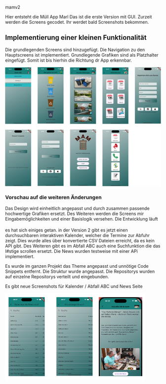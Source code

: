 mamv2

Hier entsteht die Müll App Marl
Das ist die erste Version mit GUI. Zurzeit werden die Screens gecodet. Ihr werdet bald Screenshots bekommen.
## Implementierung einer kleinen Funktionalität
Die grundlegenden Screens sind hinzugefügt. Die Navigation zu den Hauptscreens ist implementiert.
Grundlegende Grafiken sind als Platzhalter eingefügt. 
Somit ist bis hierhin die Richtung dr App erkennbar.

![Preview_Screens](lib/config/Screenshots/Preview_Screens.png)


### Vorschau auf die weiteren Änderungen
 Das Design wird einheitlich angepasst und durch zusammen passende hochwertige Grafiken ersetzt. Des Weiteren werden die Screens mir Eingabemöglichkeiten und einer Basislogik versehen. Die Entwicklung läuft


 #### 
 es hat sich einiges getan. in der Version 2 gibt es jetzt einen durchsuchbaren interaktiven Kalender, welcher die Termine zur Abfuhr zeigt. 
 Dies wurde alles über konvertierte CSV Dateien erreicht, da es kein API gibt.
 Des Weiteren gibt es im Abfall ABC auch eine Suchfunktion die das l#stige scrollen ersetzt. Die News wurden testweise mit einer APi implementiert.

 Es wurde im ganzen Projekt das Theme angepasst und unnötige Code Snippets entfernt. 
 Die Struktur wurde angepasst. 
 Die Repositorys wurden auf einzelne Repositorys verteilt und eingebunden.

 Es gibt neue Screenshots für Kalender / Abfall ABC und News Seite

 ![Preview_Screens](lib/config/Screenshots/Screenshot_mamv2.png)